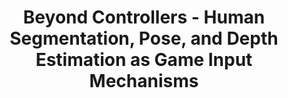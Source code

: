 ---
title: "Beyond Controllers - Human Segmentation, Pose, and Depth Estimation as Game Input Mechanisms"
year: 2013
pdf_url: "http://www.robots.ox.ac.uk/~tvg/publications/2013/GlennSheasby_Thesis.pdf"
category: "vision"
author_list: "Glenn Sheasby"
grant: "NULL"
pub_in: "Oxford Brookes University, March 2013"
---
